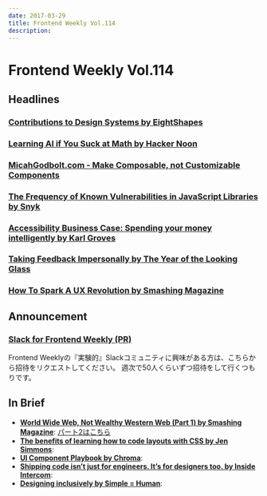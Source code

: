 ```yaml
---
date: 2017-03-29
title: Frontend Weekly Vol.114
description: 
---
```


# Frontend Weekly Vol.114

## Headlines

### [Contributions to Design Systems by EightShapes](https://medium.com/eightshapes-llc/contributions-to-design-systems-89261a9363d8)

### [Learning AI if You Suck at Math by Hacker Noon](https://hackernoon.com/learning-ai-if-you-suck-at-math-8bdfb4b79037#.xupegfx65)

### [MicahGodbolt.com - Make Composable, not Customizable Components](https://micahgodbolt.com/blog/make-composable-not-customizable-components/)

### [The Frequency of Known Vulnerabilities in JavaScript Libraries by Snyk](https://snyk.io/blog/known-vulnerabilities-in-javascript/)

### [Accessibility Business Case: Spending your money intelligently by Karl Groves](http://www.karlgroves.com/2017/03/19/accessibility-business-case-spending-your-money-intelligently/)

### [Taking Feedback Impersonally by The Year of the Looking Glass](https://medium.com/the-year-of-the-looking-glass/taking-feedback-impersonally-7c0f3a8199d9)

### [How To Spark A UX Revolution by Smashing Magazine](https://www.smashingmagazine.com/2017/03/spark-ux-revolution/)

## Announcement

### [Slack for Frontend Weekly (PR)](https://studiomohawk.typeform.com/to/Kj8Gaj)

Frontend Weeklyの『実験的』Slackコミュニティに興味がある方は、こちらから招待をリクエストしてください。 週次で50人くらいずつ招待をして行くつもりです。

## In Brief

* [**World Wide Web, Not Wealthy Western Web (Part 1) by Smashing Magazine**](https://www.smashingmagazine.com/2017/03/world-wide-web-not-wealthy-western-web-part-1/): [パート2はこちら](https://www.smashingmagazine.com/2017/03/world-wide-web-not-wealthy-western-web-part-2/)
* [**The benefits of learning how to code layouts with CSS by Jen Simmons**](http://jensimmons.com/post/feb-28-2017/benefits-learning-how-code-layouts-css):
* [**UI Component Playbook by Chroma**](https://blog.hichroma.com/ui-component-playbook-fd3022d00590#.x8uudxpt9): 
* [**Shipping code isn’t just for engineers. It’s for designers too. by Inside Intercom**](https://blog.intercom.com/shipping-code-designers/): 
* [**Designing inclusively by Simple = Human**](https://medium.com/simple-human/designing-inclusively-5442ca2850ba#.c9s52gywt): 